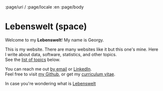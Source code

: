 :page/uri /
:page/locale :en
:page/body

# Lebenswelt (space)

Welcome to my **Lebenswelt**! My name is Georgy.

This is my website.
There are many websites like it but this one's mine.
Here I write about data, software, statistics, and other topics.<br>
See the [list of topics](#Topics)  below.

You can reach me out [by email](mailto://georgy@lebenswelt.space)
or [LinkedIn](https://linkedin.com/in/georgy-toporkov-actually).<br>
Feel free to visit [my Github](https://github.com/vprsnc),
or get my [curriculum vitae]().

In case you're wondering what is [Lebenswelt](https://en.wikipedia.org/wiki/Lifeworld)
